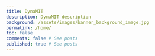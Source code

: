 ```yaml
---
title: DynaMIT
description: DynaMIT description
background: /assets/images/banner_background_image.jpg
permalink: /home/
toc: false
comments: false # See posts
published: true # See posts
---
```

